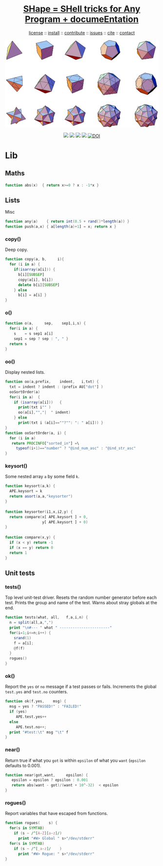 <a name=top>
<h1 align=center>
   <a href="https://github.com/timm/shape/blob/master/README.md#top">
     SHape = SHell tricks  for Any Program + documeEntation
   </a>
</h1>
<p align=center>
   <a    href="https://github.com/timm/shape/blob/master/LICENSE.md#top">license</a>
   :: <a href="https://github.com/timm/shape/blob/master/INSTALL.md#top">install</a>
   :: <a href="https://github.com/timm/shape/blob/master/CONTRIBUTE.md#top">contribute</a>
   :: <a href="https://github.com/timm/shape/issues">issues</a>
   :: <a href="https://github.com/timm/shape/blob/master/CITATION.md#top">cite</a>
   :: <a href="https://github.com/timm/shape/blob/master/CONTACT.md#top">contact</a>
</p>
<p align=center>
   <img width=600 src="https://github.com/timm/misc/blob/master/odd/etc/img/solidgallery.gif">
</p>
<p align=center>
   <img src="https://img.shields.io/badge/language-gawk-orange">
   <img src="https://img.shields.io/badge/purpose-ai,se-blueviolet">
   <img src="https://img.shields.io/badge/platform-mac,*nux-informational">
   <a href="https://travis-ci.org/github/timm/shape"> <img src="https://travis-ci.org/timm/shape.svg?branch=master"></a>
   <a href="https://doi.org/10.5281/zenodo.3887420"><img src="https://zenodo.org/badge/DOI/10.5281/zenodo.3887420.svg" alt="DOI"></a>
</p>

# Lib

## Maths

```awk
function abs(x)  { return x>=0 ? x : -1*x }
```
## Lists

Misc

```awk
function any(a)    { return int(0.5 + rand()*length(a)) }
function push(a,x) { a[length(a)+1] = x; return x }
```
### copy()

Deep copy.

```awk
function copy(a, b,     i){
  for (i in a) {
    if(isarray(a[i])) {
      b[i][SUBSEP]
      copy(a[i], b[i])
      delete b[i][SUBSEP]
    } else 
      b[i] = a[i] }
}
```      
### o()

```awk
function o(a,     sep,    sep1,i,s) {
  for(i in a) {
    s    = s sep1 a[i]
    sep1 = sep ? sep : ", " }
  return s 
}
```      
### oo()

Display nested lists.

```awk
function oo(a,prefix,    indent,   i,txt) {
  txt = indent ? indent : (prefix AU["dot"] )
  ooSortOrder(a)
  for(i in a)  {
    if (isarray(a[i]))   {
      print(txt i"" )
      oo(a[i],"","|  " indent)
    } else
      print(txt i (a[i]==""?"": ": " a[i])) }
}
function ooSortOrder(a, i) {
  for (i in a)
   return PROCINFO["sorted_in"] =\
     typeof(i+1)=="number" ? "@ind_num_asc" : "@ind_str_asc"
}
```

### keysort()

Some nested array `a` by some field `k`.

```awk
function keysort(a,k) {
  APE.keysort = k
  return asort(a,a,"keysorter")
}

function keysorter(i1,x,i2,y) {
  return compare(x[ APE.keysort ] + 0,
                 y[ APE.keysort ] + 0)
} 

function compare(x,y) {
  if (x < y) return -1
  if (x == y) return 0
  return 1
}
```

## Unit tests

### tests()

Top level unit-test driver.  Resets the random number generator
before each test.  Prints the group and name of the test.
Warns about stray globals at the end.

```awk
function tests(what, all,   f,a,i,n) {
  n = split(all,a,",")
  print "\n#--- " what " -----------------------"
  for(i=1;i<=n;i++) { 
    srand(1)
    f = a[i]; 
    @f(f) 
  }
  rogues()
}
```
### ok()

Report the `yes` or `no` message if a test passes or fails.
Increments the global `test.yes` and `test.no` counters.

```awk
function ok(f,yes,    msg) {
  msg = yes ? "PASSED!" : "FAILED!"
  if (yes) 
     APE.test.yes++ 
  else
     APE.test.no++;
  print "#test:\t" msg "\t" f
}
```
### near()

Return true if what you `got` is within `epsilon` of
what you `want` (`epsilon` defaults to 0.001).

```awk
function near(got,want,     epsilon) {
   epsilon = epsilon ? epsilon : 0.001
   return abs(want - got)/(want + 10^-32)  < epsilon
}
```
### rogues()

Report variables that have escaped from functions.

```awk
function rogues(    s) {
  for(s in SYMTAB) 
    if (s ~ /^[A-Z][a-z]/) 
      print "#W> Global " s>"/dev/stderr"
  for(s in SYMTAB) 
    if (s ~ /^[_a-z]/    ) 
      print "#W> Rogue: " s>"/dev/stderr"
}
```
